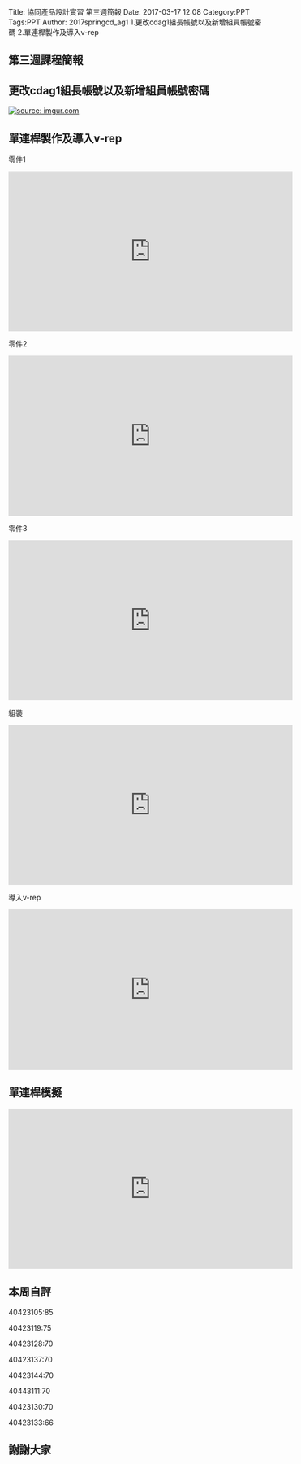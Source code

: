 Title: 協同產品設計實習 第三週簡報
Date: 2017-03-17 12:08
Category:PPT
Tags:PPT
Author: 2017springcd_ag1
1.更改cdag1組長帳號以及新增組員帳號密碼
2.單連桿製作及導入v-rep


<!-- PELICAN_END_SUMMARY -->


<section>
<h1>第三週課程簡報</h1>				
</section>

<section>
<h1>更改cdag1組長帳號以及新增組員帳號密碼</h1>
<a href="http://imgur.com/Vdktsv6"><img src="http://i.imgur.com/Vdktsv6.png" title="source: imgur.com" /></a>
</section>

<section>
<h1>單連桿製作及導入v-rep</h1>
<p>零件1</p>
<iframe width="560" height="315" src="https://www.youtube.com/embed/Qw4bFaqjJl8" frameborder="0" allowfullscreen></iframe>
</script>			
</section>

<section>

<p>零件2</p>
<iframe width="560" height="315" src="https://www.youtube.com/embed/H6ZyaANnQ54" frameborder="0" allowfullscreen></iframe>
</script>			
</section>

<section>

<p>零件3</p>
<iframe width="560" height="315" src="https://www.youtube.com/embed/kOu4sZxYLz0" frameborder="0" allowfullscreen></iframe>
</script>			
</section>

<section>

<p>組裝</p>
<iframe width="560" height="315" src="https://www.youtube.com/embed/-Kw6ompX-kA" frameborder="0" allowfullscreen></iframe>
</script>			
</section>

<section>

<p>導入v-rep</p>
<iframe width="560" height="315" src="https://www.youtube.com/embed/z0dhDgHypa4" frameborder="0" allowfullscreen></iframe>
</script>			
</section>

<section>
<h1>單連桿模擬</h1>
<iframe width="560" height="315" src="https://www.youtube.com/embed/-d8hD60AhXk" frameborder="0" allowfullscreen></iframe>
</script>			
</section>



<section>
<h1>本周自評</h1>
<p>40423105:85</p>
<p>40423119:75</p>
<p>40423128:70</p>
<p>40423137:70</p>
<p>40423144:70</p>
<p>40443111:70</p>
<p>40423130:70</p>
<p>40423133:66</p>
</section>

<section>
<h1>謝謝大家</h1>
</section>



